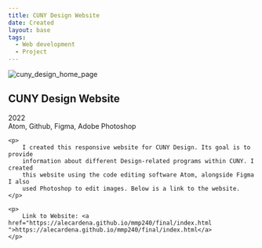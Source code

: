 ```yaml
---
title: CUNY Design Website
date: Created
layout: base
tags:
  - Web development
  - Project
---
```


<div class="project_images">
    <img src="/images/cuny_design_home_page.jpg" alt="cuny_design_home_page">
 </div>

 <div class="project_bio">
    <h2>CUNY Design Website</h2>
    <p>
        2022
        <br>
        Atom, Github, Figma, Adobe Photoshop
    </p>

    <p>
        I created this responsive website for CUNY Design. Its goal is to provide 
        information about different Design-related programs within CUNY. I created 
        this website using the code editing software Atom, alongside Figma I also 
        used Photoshop to edit images. Below is a link to the website.
    </p>

    <p>
        Link to Website: <a href="https://alecardena.github.io/mmp240/final/index.html ">https://alecardena.github.io/mmp240/final/index.html</a>  
    </p>
 </div>